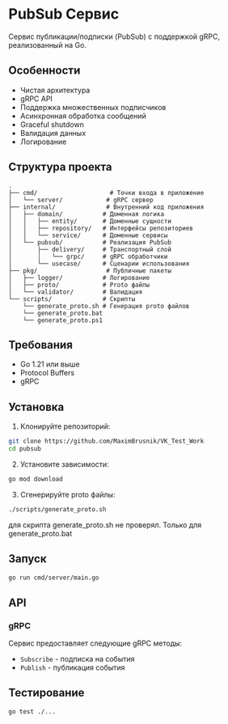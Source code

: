 # PubSub Сервис

Сервис публикации/подписки (PubSub) с поддержкой gRPC, реализованный на Go.

## Особенности

- Чистая архитектура
- gRPC API
- Поддержка множественных подписчиков
- Асинхронная обработка сообщений
- Graceful shutdown
- Валидация данных
- Логирование

## Структура проекта

```
.
├── cmd/                    # Точки входа в приложение
│   └── server/            # gRPC сервер
├── internal/              # Внутренний код приложения
│   ├── domain/           # Доменная логика
│   │   ├── entity/       # Доменные сущности
│   │   ├── repository/   # Интерфейсы репозиториев
│   │   └── service/      # Доменные сервисы
│   └── pubsub/           # Реализация PubSub
│       ├── delivery/     # Транспортный слой
│       │   └── grpc/     # gRPC обработчики
│       └── usecase/      # Сценарии использования
├── pkg/                   # Публичные пакеты
│   ├── logger/           # Логирование
│   ├── proto/            # Proto файлы
│   └── validator/        # Валидация
└── scripts/              # Скрипты
    └── generate_proto.sh # Генерация proto файлов
    └── generate_proto.bat
    └── generate_proto.ps1
```

## Требования

- Go 1.21 или выше
- Protocol Buffers
- gRPC

## Установка

1. Клонируйте репозиторий:
```bash
git clone https://github.com/MaximBrusnik/VK_Test_Work
cd pubsub
```

2. Установите зависимости:
```bash
go mod download
```

3. Сгенерируйте proto файлы:
```bash
./scripts/generate_proto.sh
```
для скрипта generate_proto.sh не проверял. Только для generate_proto.bat

## Запуск

```bash
go run cmd/server/main.go
```

## API

### gRPC

Сервис предоставляет следующие gRPC методы:

- `Subscribe` - подписка на события
- `Publish` - публикация события

## Тестирование

```bash
go test ./...
```
